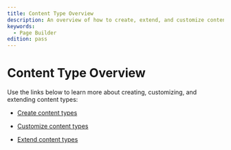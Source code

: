 ```yaml
---
title: Content Type Overview
description: An overview of how to create, extend, and customize content types.
keywords:
  - Page Builder
edition: pass
---
```


# Content Type Overview

Use the links below to learn more about creating, customizing, and extending content types:

-  [Create content types](create/index.md)

-  [Customize content types](customize/index.md)

-  [Extend content types](extend/index.md)
